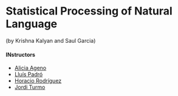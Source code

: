 # Statistical Processing of Natural Language
(by Krishna Kalyan and Saul Garcia)


#### INstructors
- [Alicia Ageno](http://www.cs.upc.edu/~ageno/)
- [Lluís Padró](http://www.cs.upc.edu/~padro/)
- [Horacio Rodríguez](http://www.cs.upc.edu/~horacio/)
- [Jordi Turmo](http://www.cs.upc.edu/~turmo/)
